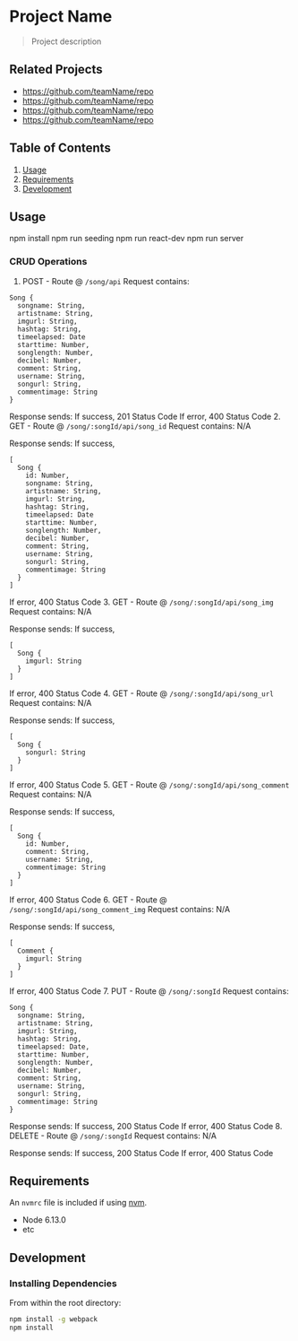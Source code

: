 # Project Name

> Project description

## Related Projects

  - https://github.com/teamName/repo
  - https://github.com/teamName/repo
  - https://github.com/teamName/repo
  - https://github.com/teamName/repo

## Table of Contents

1. [Usage](#Usage)
2. [Requirements](#requirements)
3. [Development](#development)

## Usage

npm install
npm run seeding
npm run react-dev
npm run server

### CRUD Operations

  1. POST - Route @ `/song/api`
  Request contains:
  ```
  Song {
    songname: String,
    artistname: String,
    imgurl: String,
    hashtag: String, 
    timeelapsed: Date
    starttime: Number,
    songlength: Number,
    decibel: Number,
    comment: String,
    username: String,
    songurl: String,
    commentimage: String
  }
  ```
  Response sends:
  If success, 201 Status Code 
  If error, 400 Status Code
  2. GET - Route @ `/song/:songId/api/song_id`
  Request contains:
  N/A

  Response sends:
  If success,
  ```
  [
    Song {
      id: Number,
      songname: String,
      artistname: String,
      imgurl: String,
      hashtag: String, 
      timeelapsed: Date
      starttime: Number,
      songlength: Number,
      decibel: Number,
      comment: String,
      username: String,
      songurl: String,
      commentimage: String
    }
  ]
  ```
  If error, 400 Status Code
  3. GET - Route @ `/song/:songId/api/song_img`
  Request contains:
  N/A

  Response sends:
  If success,
  ```
  [
    Song {
      imgurl: String
    }
  ]
  ```
  If error, 400 Status Code
  4. GET - Route @ `/song/:songId/api/song_url`
  Request contains:
  N/A

  Response sends:
  If success,
  ```
  [
    Song {
      songurl: String
    }
  ]
  ```
  If error, 400 Status Code
  5. GET - Route @ `/song/:songId/api/song_comment`
  Request contains:
  N/A

  Response sends:
  If success,
  ```
  [
    Song {
      id: Number,
      comment: String,
      username: String,
      commentimage: String
    }
  ]
  ```
  If error, 400 Status Code
  6. GET - Route @ `/song/:songId/api/song_comment_img`
  Request contains:
  N/A

  Response sends:
  If success,
  ```
  [
    Comment {
      imgurl: String
    }
  ]
  ```
  If error, 400 Status Code
  7. PUT - Route @ `/song/:songId`
  Request contains:
  ```
  Song {
    songname: String,
    artistname: String,
    imgurl: String,
    hashtag: String, 
    timeelapsed: Date,
    starttime: Number,
    songlength: Number,
    decibel: Number,
    comment: String,
    username: String,
    songurl: String,
    commentimage: String
  }
  ```

  Response sends:
  If success, 200 Status Code
  If error, 400 Status Code
  8. DELETE - Route @ `/song/:songId`
  Request contains:
  N/A

  Response sends:
  If success, 200 Status Code
  If error, 400 Status Code


## Requirements

An `nvmrc` file is included if using [nvm](https://github.com/creationix/nvm).

  - Node 6.13.0
  - etc

## Development

### Installing Dependencies

From within the root directory:

```sh
npm install -g webpack
npm install
```

